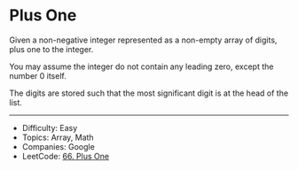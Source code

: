 # Plus One

Given a non-negative integer represented as a non-empty array of digits, plus one to the integer.

You may assume the integer do not contain any leading zero, except the number 0 itself.

The digits are stored such that the most significant digit is at the head of the list.

---

* Difficulty: Easy
* Topics: Array, Math
* Companies: Google
* LeetCode: [66. Plus One](https://leetcode.com/problems/plus-one/description/)
